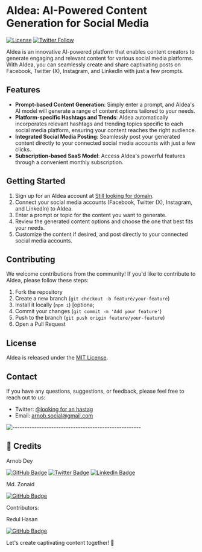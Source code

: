 # AIdea: AI-Powered Content Generation for Social Media

[![License](https://img.shields.io/badge/License-MIT-yellow.svg)](https://opensource.org/licenses/MIT)
[![Twitter Follow](https://img.shields.io/twitter/follow/aideaai?style=social)](https://twitter.com/aideaai)

AIdea is an innovative AI-powered platform that enables content creators to generate engaging and relevant content for various social media platforms. With AIdea, you can seamlessly create and share captivating posts on Facebook, Twitter (X), Instagram, and LinkedIn with just a few prompts.

## Features

- **Prompt-based Content Generation**: Simply enter a prompt, and AIdea's AI model will generate a range of content options tailored to your needs.
- **Platform-specific Hashtags and Trends**: AIdea automatically incorporates relevant hashtags and trending topics specific to each social media platform, ensuring your content reaches the right audience.
- **Integrated Social Media Posting**: Seamlessly post your generated content directly to your connected social media accounts with just a few clicks.
- **Subscription-based SaaS Model**: Access AIdea's powerful features through a convenient monthly subscription.

## Getting Started

1. Sign up for an AIdea account at [Still looking for domain](https://www.aidea.com).
2. Connect your social media accounts (Facebook, Twitter (X), Instagram, and LinkedIn) to AIdea.
3. Enter a prompt or topic for the content you want to generate.
4. Review the generated content options and choose the one that best fits your needs.
5. Customize the content if desired, and post directly to your connected social media accounts.

## Contributing

We welcome contributions from the community! If you'd like to contribute to AIdea, please follow these steps:

1. Fork the repository
2. Create a new branch (`git checkout -b feature/your-feature`)
3. Install it locally (`npm i`) [optiona;
4. Commit your changes (`git commit -m 'Add your feature'`)
5. Push to the branch (`git push origin feature/your-feature`)
6. Open a Pull Request

## License

AIdea is released under the [MIT License](https://opensource.org/licenses/MIT).

## Contact

If you have any questions, suggestions, or feedback, please feel free to reach out to us:

- Twitter: [@looking for an hastag](https://twitter.com/aideaai)
- Email: arnob.social@gmail.com

![-----------------------------------------------------](https://raw.githubusercontent.com/andreasbm/readme/master/assets/lines/rainbow.png)

## :scroll: Credits

Arnob Dey

[![GitHub Badge](https://img.shields.io/badge/GitHub-100000?style=for-the-badge&logo=github&logoColor=white)](https://github.com/arnob016)
[![Twitter Badge](https://img.shields.io/badge/Twitter-1DA1F2?style=for-the-badge&logo=twitter&logoColor=white)](https://twitter.com/arnob_016)
[![LinkedIn Badge](https://img.shields.io/badge/LinkedIn-0077B5?style=for-the-badge&logo=linkedin&logoColor=white)](https://www.linkedin.com/in/arnob016/)

Md. Zonaid

[![GitHub Badge](https://img.shields.io/badge/GitHub-100000?style=for-the-badge&logo=github&logoColor=white)](https://github.com/xementor)


Contributors:

Redul Hasan

[![GitHub Badge](https://img.shields.io/badge/GitHub-100000?style=for-the-badge&logo=github&logoColor=white)](https://github.com/Redul94)



Let's create captivating content together! 🚀
